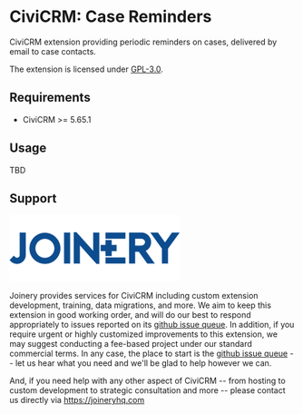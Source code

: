 # CiviCRM: Case Reminders

CiviCRM extension providing periodic reminders on cases, delivered by email to case contacts.

The extension is licensed under [GPL-3.0](LICENSE.txt).

## Requirements

* CiviCRM >= 5.65.1


## Usage
TBD

## Support
![screenshot](/images/joinery-logo.png)

Joinery provides services for CiviCRM including custom extension development, 
training, data migrations, and more. We aim to keep this extension in good working 
order, and will do our best to respond appropriately to issues reported on its 
[github issue queue](https://github.com/twomice/civicrm-casereminder/issues). 
In addition, if you require urgent or highly customized improvements to this 
extension, we may suggest conducting a fee-based project under our standard 
commercial terms.  In any case, the place to start is the 
[github issue queue](https://github.com/twomice/civicrm-casereminder/issues) -- 
let us hear what you need and we'll be glad to help however we can.

And, if you need help with any other aspect of CiviCRM -- from hosting to custom 
development to strategic consultation and more -- please contact us directly 
via https://joineryhq.com